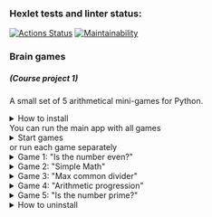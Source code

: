 ### Hexlet tests and linter status:
[![Actions Status](https://github.com/dmkael/python-project-49/workflows/hexlet-check/badge.svg)](https://github.com/dmkael/python-project-49/actions)
[![Maintainability](https://api.codeclimate.com/v1/badges/05d53411058b9c926d08/maintainability)](https://codeclimate.com/github/dmkael/python-project-49/maintainability)

### Brain games
##### (Course project 1)
A small set of 5 arithmetical mini-games for Python.
<details>
  <summary>How to install</summary>
  
To install the package run the command:

```python3 -m pip install --user git+https://github.com/dmkael/python-project-49.git```

</details>
You can run the main app with all games 
<details>
  <summary>Start games</summary>
  
run the command ```brain-start``` to execute the main app with 5 mini-games. You will be prompted to select the game. Enter the number of game which you want and game will start.
  
[![asciicast](https://asciinema.org/a/9MV6QUu0rYwXirH5Mpngtu5i8.svg)](https://asciinema.org/a/9MV6QUu0rYwXirH5Mpngtu5i8)
  
</details>
or run each game separately
<details>
  <summary>Game 1: "Is the number even?"</summary>
  
run the command ```brain-even``` to execute the game "Is the number even?"
  
[![asciicast](https://asciinema.org/a/9MV6QUu0rYwXirH5Mpngtu5i8.svg)](https://asciinema.org/a/9MV6QUu0rYwXirH5Mpngtu5i8)
  
</details>
<details>
  <summary>Game 2: "Simple Math"</summary>
  
run the command ```brain-calc``` to execute the game "Simple Math"
  
[![asciicast](https://asciinema.org/a/0sYvGWOpjBhkg53QEb4bw7g57.svg)](https://asciinema.org/a/0sYvGWOpjBhkg53QEb4bw7g57)
  
</details>
<details>
  <summary>Game 3: "Max common divider"</summary>
  
run the command ```brain-gcd``` to execute the game "Max common divider"
  
[![asciicast](https://asciinema.org/a/ZTcK7uJIjbE6nXldt8o8qVf70.svg)](https://asciinema.org/a/ZTcK7uJIjbE6nXldt8o8qVf70)
  
</details>
<details>
  <summary>Game 4: "Arithmetic progression"</summary>
  
run the command ```brain-progression``` to execute the game "Arithmetic progression"
  
[![asciicast](https://asciinema.org/a/tSSNsWqRCARwsgNCkTZUijpVr.svg)](https://asciinema.org/a/tSSNsWqRCARwsgNCkTZUijpVr)
  
</details>
<details>
  <summary>Game 5: "Is the number prime?"</summary>
  
run the command ```brain-prime``` to execute the game "Is the number prime?"
  
[![asciicast](https://asciinema.org/a/jLHp6nkGwTQcnlUWAOUPLPUsy.svg)](https://asciinema.org/a/jLHp6nkGwTQcnlUWAOUPLPUsy)
  
</details>
<details>
  <summary>How to uninstall</summary>
  
To uninstall the package run the command 

```python3 -m pip uninstall hexlet-code```
<details>
